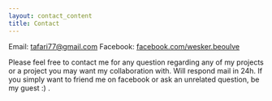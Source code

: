 ```yaml
---
layout: contact_content
title: Contact
---
```

Email: [tafari77@gmail.com](mailto:tafari77@gmail.com)
Facebook: [facebook.com/wesker.beoulve](https://www.facebook.com/wesker.beoulve)

Please feel free to contact me for any question regarding any of my projects or a project you may want my collaboration with. Will respond mail in 24h. If you simply want to friend me on facebook or ask an unrelated question, be my guest :) .